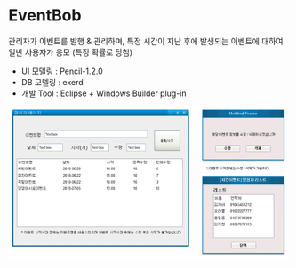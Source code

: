 # EventBob

관리자가 이벤트를 발행 & 관리하며, 특정 시간이 지난 후에 발생되는 이벤트에 대하여 일반 사용자가 응모 (특정 확률로 당첨)

- UI 모델링 : Pencil-1.2.0
- DB 모델링 : exerd
- 개발 Tool : Eclipse + Windows Builder plug-in

![텍스트](https://github.com/black4309/self-project/blob/master/etc/eventbob_img.png) 

